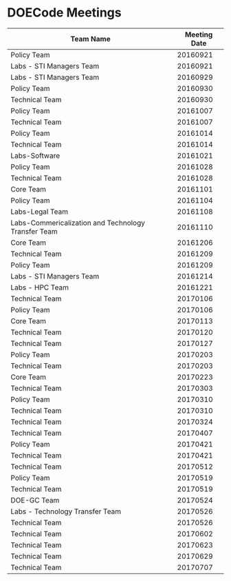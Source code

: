 # DOECode Meetings

| Team Name | Meeting Date |
| --------- | ------------ |
| Policy Team | 20160921 |
| Labs - STI Managers Team | 20160921 |
| Labs - STI Managers Team | 20160929 |
| Policy Team | 20160930 |
| Technical Team | 20160930 |
| Policy Team | 20161007 |
| Technical Team | 20161007 |
| Policy Team | 20161014 |
| Technical Team | 20161014 |
| Labs-Software | 20161021 |
| Policy Team | 20161028 |
| Technical Team | 20161028 |
| Core Team | 20161101 |
| Policy Team | 20161104 |
| Labs-Legal Team | 20161108 |
| Labs-Commericalization and Technology Transfer Team | 20161110 |
| Core Team | 20161206 |
| Technical Team | 20161209 |
| Policy Team | 20161209 |
| Labs - STI Managers Team | 20161214 |
| Labs - HPC Team | 20161221 |
| Technical Team | 20170106 |
| Policy Team | 20170106 |
| Core Team | 20170113 |
| Technical Team | 20170120 |
| Technical Team | 20170127 |
| Policy Team | 20170203 |
| Technical Team | 20170203 |
| Core Team | 20170223 |
| Technical Team | 20170303 |
| Policy Team | 20170310 |
| Technical Team | 20170310 |
| Technical Team | 20170324 |
| Technical Team | 20170407 |
| Policy Team | 20170421 |
| Technical Team | 20170421 |
| Technical Team | 20170512 |
| Policy Team | 20170519 |
| Technical Team | 20170519 |
| DOE-GC Team | 20170524 |
| Labs - Technology Transfer Team | 20170526 |
| Technical Team | 20170526 |
| Technical Team | 20170602 |
| Technical Team | 20170623 |
| Technical Team | 20170629 |
| Technical Team | 20170707 |
